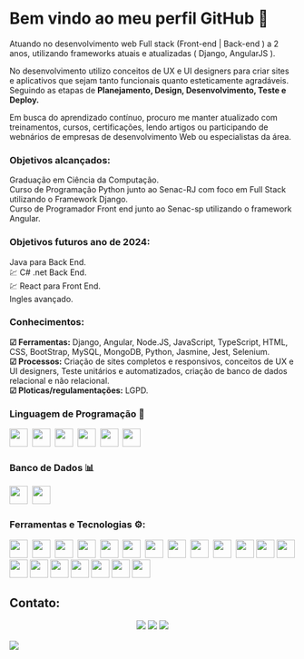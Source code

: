 # Bem vindo ao meu perfil GitHub 👋
<p>
Atuando no desenvolvimento web Full stack (Front-end | Back-end ) a 2 anos, utilizando frameworks atuais e atualizadas ( Django, AngularJS ).

No desenvolvimento utilizo conceitos de UX e UI designers para criar sites e aplicativos que sejam tanto funcionais quanto esteticamente agradáveis.
Seguindo as etapas de <strong>Planejamento, Design, Desenvolvimento, Teste e Deploy.</strong>

Em busca do aprendizado contínuo, procuro me manter atualizado com treinamentos, cursos, certificações, lendo artigos ou participando de webnários de empresas de desenvolvimento Web ou especialistas da área.

### Objetivos alcançados:      
  Graduação em Ciência da Computação.   
  Curso de Programação Python junto ao Senac-RJ com foco em Full Stack utilizando o Framework Django.   
  Curso de Programador Front end junto ao Senac-sp utilizando o framework Angular.   

### Objetivos futuros ano de 2024:   
  Java para Back End.   
 :chart: C# .net Back End.   
 :chart: React para Front End.   
  Ingles avançado.   

### Conhecimentos:   
  <strong> ☑ Ferramentas:</strong> Django, Angular, Node.JS, JavaScript, TypeScript, HTML, CSS, BootStrap, MySQL, MongoDB, Python, Jasmine, Jest, Selenium.   
   <strong>☑ Processos:</strong> Criação de sites completos e responsivos, conceitos de UX e UI designers, Teste unitários e automatizados, criação de banco de dados relacional e não relacional.    
  <strong> ☑ Ploticas/regulamentações:</strong> LGPD.   
</p>


### Linguagem de Programação :scroll:

<img height="32" width="32" src="https://cdn.jsdelivr.net/gh/devicons/devicon/icons/python/python-original-wordmark.svg" />&nbsp;
<img height="32" width="32" src="https://cdn.jsdelivr.net/gh/devicons/devicon/icons/java/java-original-wordmark.svg" />&nbsp;
<img height="32" width="32" src="https://cdn.thekrishna.in/img/icon/javascript.svg" />&nbsp; 
<img height="32" width="32" src="https://cdn.jsdelivr.net/gh/devicons/devicon/icons/html5/html5-plain-wordmark.svg" />&nbsp; 
<img height="32" width="32" src="https://cdn.jsdelivr.net/gh/devicons/devicon/icons/css3/css3-plain-wordmark.svg" />&nbsp;
<img height="32" width="32" src="https://cdn.jsdelivr.net/gh/devicons/devicon/icons/c/c-plain.svg" />


### Banco de Dados :bar_chart:

<img height="32" width="32" src="https://cdn.jsdelivr.net/gh/devicons/devicon/icons/microsoftsqlserver/microsoftsqlserver-plain-wordmark.svg"/>&nbsp;
<img height="32" width="32" src="https://cdn.thekrishna.in/img/icon/mysql.svg" />&nbsp;

### Ferramentas e Tecnologias :gear::

<img height="32" width="32" src="https://cdn.jsdelivr.net/gh/devicons/devicon/icons/pytorch/pytorch-original.svg" />&nbsp;
<img height="32" width="32" src="https://cdn.thekrishna.in/img/icon/tensorflow.svg" />&nbsp;
<img height="32" width="32" src="https://cdn.jsdelivr.net/gh/devicons/devicon/icons/django/django-plain.svg" />&nbsp; 
<img height="32" width="32" src="https://cdn.thekrishna.in/img/icon/docker.svg" />&nbsp; 
<img height="32" width="32" src="https://cdn.thekrishna.in/img/icon/kubernetes.svg" />&nbsp;
<img height="32" width="32" src="https://unpkg.com/simple-icons@v3/icons/flask.svg" />&nbsp;
<img height="32" width="32" src="https://cdn.jsdelivr.net/gh/devicons/devicon/icons/jest/jest-plain.svg" />&nbsp;
<img height="32" width="32" src="https://cdn.jsdelivr.net/gh/devicons/devicon/icons/angularjs/angularjs-plain.svg"/>&nbsp;
<img height="32" width="32" src="https://cdn.jsdelivr.net/gh/devicons/devicon/icons/jetbrains/jetbrains-original.svg" />&nbsp; 
<img height="32" width="32" src="https://cdn.thekrishna.in/img/icon/git.svg" />&nbsp; 
<img height="32" width="32" src="https://cdn.jsdelivr.net/gh/devicons/devicon/icons/bootstrap/bootstrap-original.svg" />
<img height="32" width="32" src="https://cdn.jsdelivr.net/gh/devicons/devicon/icons/nodejs/nodejs-original.svg" />
<img height="32" width="32" src="https://cdn.jsdelivr.net/gh/devicons/devicon/icons/selenium/selenium-original.svg" />
<img height="32" width="32" src="https://cdn.jsdelivr.net/gh/devicons/devicon/icons/visualstudio/visualstudio-plain.svg" />
<img height="32" width="32" src="https://cdn.jsdelivr.net/gh/devicons/devicon/icons/anaconda/anaconda-original.svg" />
<img height="32" width="32" src="https://cdn.jsdelivr.net/gh/devicons/devicon/icons/pytest/pytest-original-wordmark.svg" />
<img height="32" width="32" src="https://cdn.jsdelivr.net/gh/devicons/devicon/icons/firebase/firebase-plain-wordmark.svg" />
<img height="32" width="32" src="https://cdn.jsdelivr.net/gh/devicons/devicon/icons/windows8/windows8-original.svg" />
<img height="32" width="32" src="https://cdn.jsdelivr.net/gh/devicons/devicon/icons/linux/linux-original.svg" />
<img height="32" width="32" src="https://cdn.jsdelivr.net/gh/devicons/devicon/icons/premierepro/premierepro-original.svg" />
<br>
## Contato:
<div align="center">
<a href="https://www.youtube.com/channel/UCm_oJM61L2M0pS4-fF62MZQ" target="_blank"rel="noopener noreferrer"><img src="https://img.shields.io/badge/YouTube-FF0000?style=for-the-badge&logo=youtube&logoColor=white" target="_blank"></a>
<a href = "mailto:wesnnen@gmail.com"><img src="https://img.shields.io/badge/Gmail-D14836?style=for-the-badge&logo=gmail&logoColor=white" target="_blank"></a>
<a href="https://www.linkedin.com/in/wesnnen-silva-b7a88413b" target="_blank"><img src="https://img.shields.io/badge/-LinkedIn-%230077B5?style=for-the-badge&logo=linkedin&logoColor=white" target="_blank"></a>   
</div>
<br>
<img src="https://imgur.com/rilHVxA.png"/>
<!--
**Wesnnen/Wesnnen** is a ✨ _special_ ✨ repository because its `README.md` (this file) appears on your GitHub profile.

Here are some ideas to get you started:

- 🔭 I’m currently working on ...
- 🌱 I’m currently learning ...
- 👯 I’m looking to collaborate on ...
- 🤔 I’m looking for help with ...
- 💬 Ask me about ...
- 📫 How to reach me: ...
- 😄 Pronouns: ...
- ⚡ Fun fact: ...
-->
